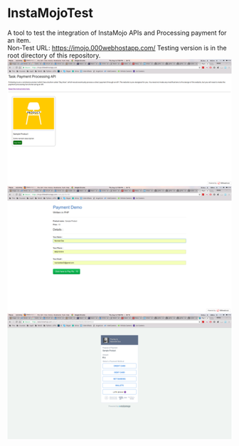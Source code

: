 # InstaMojoTest
A tool to test the integration of InstaMojo APIs and Processing payment for an item.
<br />
Non-Test URL: https://imojo.000webhostapp.com/
Testing version is in the root directory of this repository.
<br />
![Main Page](https://github.com/gitNavV/InstaMojoTest/blob/master/Screenshot%20from%202018-08-09%2023-28-18.png)
<br />
![Details](https://github.com/gitNavV/InstaMojoTest/blob/master/Screenshot%20from%202018-08-09%2023-28-23.png)
<br />
![InstaMojo Page](https://github.com/gitNavV/InstaMojoTest/blob/master/Screenshot%20from%202018-08-09%2023-28-32.png)

